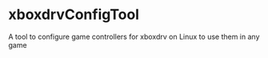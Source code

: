 # xboxdrvConfigTool
A tool to configure game controllers for xboxdrv on Linux to use them in any game
